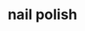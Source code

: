 ---
layout: smileys&emotion
title: nail polish
emoji: nail_polish
permalink: 💅.html
image: assets/img/3moji/nail_polish.png
---